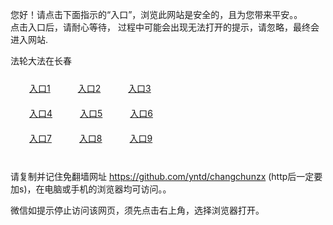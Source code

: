 您好！请点击下面指示的“入口”，浏览此网站是安全的，且为您带来平安。。 <br/>
点击入口后，请耐心等待， 过程中可能会出现无法打开的提示，请忽略，最终会进入网站. </br>

法轮大法在长春<br/>
<div style="padding:10px"><a style="margin:20px" target="_blank" href="https://dndeq1pajzqff.cloudfront.net/2Qpsp?fpdri" id="ccLink1" rel="nofollow">入口1</a> <a target="_blank" style="margin:20px" href="https://d1wjkg4iykmplo.cloudfront.net/2Qpsp?utkomb" id="ccLink2" rel="nofollow">入口2</a> <a style="margin:20px" target="_blank" href="https://dk2932lzsuq87.cloudfront.net/2Qpsp?wezue" id="ccLink3" rel="nofollow">入口3</a></div>

<div style="padding:10px" ><a style="margin:20px" target="_blank" href="https://dndeq1pajzqff.cloudfront.net/2Qpsp?fpdri" id="ccLink4" rel="nofollow">入口4</a> <a style="margin:20px" href="https://d1wjkg4iykmplo.cloudfront.net/2Qpsp?utkomb" target="_blank" id="ccLink5" rel="nofollow">入口5</a> <a style="margin:20px" href="https://dk2932lzsuq87.cloudfront.net/2Qpsp?wezue" target="_blank" id="ccLink6" rel="nofollow">入口6</a></div>

<div style="padding:10px"><a style="margin:20px" target="_blank" href="https://dndeq1pajzqff.cloudfront.net/2Qpsp?fpdri" id="ccLink7" rel="nofollow">入口7</a> <a style="margin:20px" href="https://d1wjkg4iykmplo.cloudfront.net/2Qpsp?utkomb" target="_blank" id="ccLink8" rel="nofollow">入口8</a> <a style="margin:20px" target="_blank" href="https://dk2932lzsuq87.cloudfront.net/2Qpsp?wezue" id="ccLink9" rel="nofollow">入口9</a></div>

<br/>



请复制并记住免翻墙网址 https://github.com/yntd/changchunzx (http后一定要加s)，在电脑或手机的浏览器均可访问。。<br/>

微信如提示停止访问该网页，须先点击右上角，选择浏览器打开。
